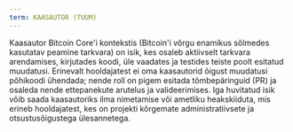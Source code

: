 ```yaml
---
term: KAASAUTOR (TUUM)
---
```


Kaasautor Bitcoin Core'i kontekstis (Bitcoin'i võrgu enamikus sõlmedes kasutatav peamine tarkvara) on isik, kes osaleb aktiivselt tarkvara arendamises, kirjutades koodi, üle vaadates ja testides teiste poolt esitatud muudatusi. Erinevalt hooldajatest ei oma kaasautorid õigust muudatusi põhikoodi ühendada; nende roll on pigem esitada tõmbepäringuid (PR) ja osaleda nende ettepanekute arutelus ja valideerimises. Iga huvitatud isik võib saada kaasautoriks ilma nimetamise või ametliku heakskiiduta, mis erineb hooldajatest, kes on projekti kõrgemate administratiivsete ja otsustusõigustega ülesannetega.
